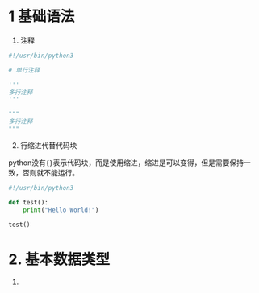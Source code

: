 # 1 基础语法

1. 注释
```python
#!/usr/bin/python3

# 单行注释

'''
多行注释
'''

"""
多行注释
"""
```

2. 行缩进代替代码块

python没有`{}`表示代码块，而是使用缩进，缩进是可以变得，但是需要保持一致，否则就不能运行。

```python
#!/usr/bin/python3

def test():
    print("Hello World!")

test()
```

# 2. 基本数据类型

1. 